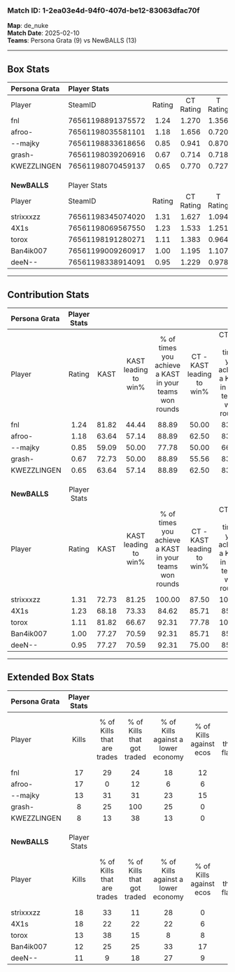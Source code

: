 ### Match ID: 1-2ea03e4d-94f0-407d-be12-83063dfac70f  
**Map**: de_nuke  
**Match Date**: 2025-02-10  
**Teams**: Persona Grata (9) vs NewBALLS (13)  

---  

## Box Stats  

| **Persona Grata** | Player Stats      |        |           |          |       |       |       |         |        |      |     |
| :- | :- | :-: | :-: | :-: | :-: | :-: | :-: | :-: | :-: | :-: | :-: |
| Player            | SteamID           | Rating | CT Rating | T Rating | KAST  |  ADR  | Kills | Assists | Deaths | K/D  | HS% |
| fnl               | 76561198891375572 |  1.24  |   1.270   |  1.356   | 81.82 | 68.8  |  17   |    1    |   13   | 1.31 | 70  |
| afroo-            | 76561198035581101 |  1.18  |   1.656   |  0.720   | 63.64 | 87.3  |  17   |    5    |   13   | 1.31 | 29  |
| --majky           | 76561198833618656 |  0.85  |   0.941   |  0.870   | 59.09 | 67.8  |  13   |    4    |   16   | 0.81 | 61  |
| grash-            | 76561198039206916 |  0.67  |   0.714   |  0.718   | 72.73 | 34.5  |   8   |    3    |   15   | 0.53 | 62  |
| KWEZZLINGEN       | 76561198070459137 |  0.65  |   0.770   |  0.727   | 63.64 | 49.6  |   8   |    4    |   15   | 0.53 | 75  |
|                   |                   |        |           |          |       |       |       |         |        |      |     |
|                   |                   |        |           |          |       |       |       |         |        |      |     |
|                   |                   |        |           |          |       |       |       |         |        |      |     |
| **NewBALLS**      | Player Stats      |        |           |          |       |       |       |         |        |      |     |
| Player            | SteamID           | Rating | CT Rating | T Rating | KAST  |  ADR  | Kills | Assists | Deaths | K/D  | HS% |
| strixxxzz         | 76561198345074020 |  1.31  |   1.627   |  1.094   | 72.73 | 84.3  |  18   |    2    |   11   | 1.64 | 61  |
| 4X1s              | 76561198069567550 |  1.23  |   1.533   |  1.251   | 68.18 | 103.9 |  18   |    5    |   16   | 1.13 | 61  |
| torox             | 76561198191280271 |  1.11  |   1.383   |  0.964   | 81.82 | 55.9  |  13   |    0    |   10   | 1.30 | 38  |
| Ban4ik007         | 76561199009260917 |  1.00  |   1.195   |  1.107   | 77.27 | 59.6  |  12   |    6    |   13   | 0.92 | 50  |
| deeN--            | 76561198338914091 |  0.95  |   1.229   |  0.978   | 77.27 | 56.6  |  11   |    5    |   13   | 0.85 | 45  |
---  

## Contribution Stats  

| **Persona Grata** | Player Stats |       |                      |                                                        |                           |                                                             |                          |                                                            |
| :- | :-: | :-: | :-: | :-: | :-: | :-: | :-: | :-: |
| Player            |    Rating    | KAST  | KAST leading to win% | % of times you achieve a KAST in your teams won rounds | CT - KAST leading to win% | CT - % of times you achieve a KAST in your teams won rounds | T - KAST leading to win% | T - % of times you achieve a KAST in your teams won rounds |
| fnl               |     1.24     | 81.82 |        44.44         |                         88.89                          |           50.00           |                            83.33                            |          37.50           |                           100.00                           |
| afroo-            |     1.18     | 63.64 |        57.14         |                         88.89                          |           62.50           |                            83.33                            |          50.00           |                           100.00                           |
| --majky           |     0.85     | 59.09 |        50.00         |                         77.78                          |           50.00           |                            66.67                            |          50.00           |                           100.00                           |
| grash-            |     0.67     | 72.73 |        50.00         |                         88.89                          |           55.56           |                            83.33                            |          42.86           |                           100.00                           |
| KWEZZLINGEN       |     0.65     | 63.64 |        57.14         |                         88.89                          |           62.50           |                            83.33                            |          50.00           |                           100.00                           |
|                   |              |       |                      |                                                        |                           |                                                             |                          |                                                            |
|                   |              |       |                      |                                                        |                           |                                                             |                          |                                                            |
|                   |              |       |                      |                                                        |                           |                                                             |                          |                                                            |
| **NewBALLS**      | Player Stats |       |                      |                                                        |                           |                                                             |                          |                                                            |
| Player            |    Rating    | KAST  | KAST leading to win% | % of times you achieve a KAST in your teams won rounds | CT - KAST leading to win% | CT - % of times you achieve a KAST in your teams won rounds | T - KAST leading to win% | T - % of times you achieve a KAST in your teams won rounds |
| strixxxzz         |     1.31     | 72.73 |        81.25         |                         100.00                         |           87.50           |                           100.00                            |          75.00           |                           100.00                           |
| 4X1s              |     1.23     | 68.18 |        73.33         |                         84.62                          |           85.71           |                            85.71                            |          62.50           |                           83.33                            |
| torox             |     1.11     | 81.82 |        66.67         |                         92.31                          |           77.78           |                           100.00                            |          55.56           |                           83.33                            |
| Ban4ik007         |     1.00     | 77.27 |        70.59         |                         92.31                          |           85.71           |                            85.71                            |          60.00           |                           100.00                           |
| deeN--            |     0.95     | 77.27 |        70.59         |                         92.31                          |           75.00           |                            85.71                            |          66.67           |                           100.00                           |
---  

## Extended Box Stats  

| **Persona Grata** | Player Stats |                            |                            |                                    |                         |                              |                                 |        |                             |                                     |                          |                               |                            |
| :- | :-: | :-: | :-: | :-: | :-: | :-: | :-: | :-: | :-: | :-: | :-: | :-: | :-: |
| Player            |    Kills     | % of Kills that are trades | % of Kills that got traded | % of Kills against a lower economy | % of Kills against ecos | % of Kills that are flawless | % of Kills that are close duels | Deaths | % of Deaths that get traded | % of Deaths against a lower economy | % of Deaths against ecos | % of Deaths that are flawless | % of Deaths that are close |
| fnl               |      17      |             29             |             24             |                 18                 |           12            |              76              |                0                |   13   |             23              |                  0                  |            0             |              77               |             8              |
| afroo-            |      17      |             0              |             12             |                 6                  |            6            |              71              |                6                |   13   |             15              |                  8                  |            8             |              100              |             0              |
| --majky           |      13      |             31             |             31             |                 23                 |           15            |              69              |                0                |   16   |              6              |                  0                  |            0             |              69               |             6              |
| grash-            |      8       |             25             |            100             |                 25                 |            0            |              75              |                0                |   15   |             20              |                  7                  |            0             |              80               |             0              |
| KWEZZLINGEN       |      8       |             13             |             38             |                 13                 |            0            |              63              |               13                |   15   |             27              |                  7                  |            0             |              67               |             7              |
|                   |              |                            |                            |                                    |                         |                              |                                 |        |                             |                                     |                          |                               |                            |
|                   |              |                            |                            |                                    |                         |                              |                                 |        |                             |                                     |                          |                               |                            |
|                   |              |                            |                            |                                    |                         |                              |                                 |        |                             |                                     |                          |                               |                            |
| **NewBALLS**      | Player Stats |                            |                            |                                    |                         |                              |                                 |        |                             |                                     |                          |                               |                            |
| Player            |    Kills     | % of Kills that are trades | % of Kills that got traded | % of Kills against a lower economy | % of Kills against ecos | % of Kills that are flawless | % of Kills that are close duels | Deaths | % of Deaths that get traded | % of Deaths against a lower economy | % of Deaths against ecos | % of Deaths that are flawless | % of Deaths that are close |
| strixxxzz         |      18      |             33             |             11             |                 28                 |            0            |              67              |                6                |   11   |              9              |                 18                  |            0             |              55               |             9              |
| 4X1s              |      18      |             22             |             22             |                 22                 |            6            |              72              |                6                |   16   |             38              |                 19                  |            0             |              69               |             6              |
| torox             |      13      |             38             |             15             |                 8                  |            8            |              77              |                0                |   10   |             20              |                 10                  |            0             |              100              |             0              |
| Ban4ik007         |      12      |             25             |             25             |                 33                 |           17            |              75              |                8                |   13   |             46              |                 15                  |            0             |              62               |             0              |
| deeN--            |      11      |             9              |             18             |                 27                 |            9            |             100              |                0                |   13   |             46              |                 15                  |            0             |              77               |             0              |
